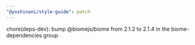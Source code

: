 ```yaml
---
"@yoshinani/style-guide": patch
---
```


chore(deps-dev): bump @biomejs/biome from 2.1.2 to 2.1.4 in the biome-dependencies group
